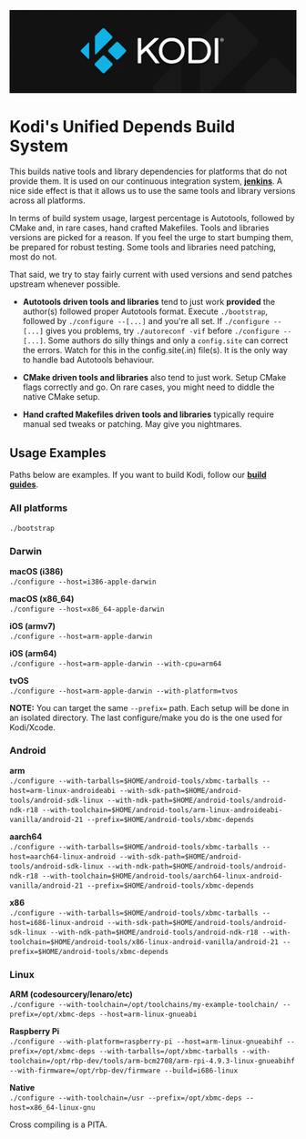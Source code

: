 ![Kodi Logo](../../docs/resources/banner_slim.png)

# Kodi's Unified Depends Build System
This builds native tools and library dependencies for platforms that do not provide them. It is used on our continuous integration system, **[jenkins](http://jenkins.kodi.tv/)**. A nice side effect is that it allows us to use the same tools and library versions across all platforms.

In terms of build system usage, largest percentage is Autotools, followed by CMake and, in rare cases, hand crafted Makefiles. Tools and libraries versions are picked for a reason. If you feel the urge to start bumping them, be prepared for robust testing. Some tools and libraries need patching, most do not.

That said, we try to stay fairly current with used versions and send patches upstream whenever possible.


* **Autotools driven tools and libraries** tend to just work **provided** the author(s) followed proper Autotools format. Execute `./bootstrap`, followed by `./configure --[...]` and you're all set. If `./configure --[...]` gives you problems, try `./autoreconf -vif` before `./configure --[...]`.
Some authors do silly things and only a `config.site` can correct the errors. Watch for this in the config.site(.in) file(s). It is the only way to handle bad Autotools behaviour.

* **CMake driven tools and libraries** also tend to just work. Setup CMake flags correctly and go. On rare cases, you might need to diddle the native CMake setup.

* **Hand crafted Makefiles driven tools and libraries** typically require manual sed tweaks or patching. May give you nightmares.

## Usage Examples
Paths below are examples. If you want to build Kodi, follow our **[build guides](../../docs/README.md)**.
### All platforms
`./bootstrap`
### Darwin
**macOS (i386)**  
`./configure --host=i386-apple-darwin`

**macOS (x86_64)**  
`./configure --host=x86_64-apple-darwin`

**iOS (armv7)**  
`./configure --host=arm-apple-darwin`

**iOS (arm64)**  
`./configure --host=arm-apple-darwin --with-cpu=arm64`

**tvOS**  
`./configure --host=arm-apple-darwin --with-platform=tvos`

**NOTE:** You can target the same `--prefix=` path. Each setup will be done in an isolated directory. The last configure/make you do is the one used for Kodi/Xcode.
 
### Android
**arm**  
`./configure --with-tarballs=$HOME/android-tools/xbmc-tarballs --host=arm-linux-androideabi --with-sdk-path=$HOME/android-tools/android-sdk-linux --with-ndk-path=$HOME/android-tools/android-ndk-r18 --with-toolchain=$HOME/android-tools/arm-linux-androideabi-vanilla/android-21 --prefix=$HOME/android-tools/xbmc-depends`

**aarch64**  
`./configure --with-tarballs=$HOME/android-tools/xbmc-tarballs --host=aarch64-linux-android --with-sdk-path=$HOME/android-tools/android-sdk-linux --with-ndk-path=$HOME/android-tools/android-ndk-r18 --with-toolchain=$HOME/android-tools/aarch64-linux-android-vanilla/android-21 --prefix=$HOME/android-tools/xbmc-depends`

**x86**  
`./configure --with-tarballs=$HOME/android-tools/xbmc-tarballs --host=i686-linux-android --with-sdk-path=$HOME/android-tools/android-sdk-linux --with-ndk-path=$HOME/android-tools/android-ndk-r18 --with-toolchain=$HOME/android-tools/x86-linux-android-vanilla/android-21 --prefix=$HOME/android-tools/xbmc-depends`

### Linux
**ARM (codesourcery/lenaro/etc)**  
`./configure --with-toolchain=/opt/toolchains/my-example-toolchain/ --prefix=/opt/xbmc-deps --host=arm-linux-gnueabi`

**Raspberry Pi**  
`./configure --with-platform=raspberry-pi --host=arm-linux-gnueabihf --prefix=/opt/xbmc-deps --with-tarballs=/opt/xbmc-tarballs --with-toolchain=/opt/rbp-dev/tools/arm-bcm2708/arm-rpi-4.9.3-linux-gnueabihf --with-firmware=/opt/rbp-dev/firmware --build=i686-linux`

**Native**  
`./configure --with-toolchain=/usr --prefix=/opt/xbmc-deps --host=x86_64-linux-gnu`

Cross compiling is a PITA.
